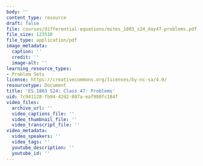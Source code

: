 ```yaml
---
body: ''
content_type: resource
draft: false
file: courses/differential-equations/mites_1803_s24_day47-problems.pdf
file_size: 123510
file_type: application/pdf
image_metadata:
  caption: ''
  credit: ''
  image-alt: ''
learning_resource_types:
- Problem Sets
license: https://creativecommons.org/licenses/by-nc-sa/4.0/
resourcetype: Document
title: 'ES.1803 S24: Class 47: Problems'
uid: 7c941128-fb94-42d2-807a-eaf980fc184f
video_files:
  archive_url: ''
  video_captions_file: ''
  video_thumbnail_file: ''
  video_transcript_file: ''
video_metadata:
  video_speakers: ''
  video_tags: ''
  youtube_description: ''
  youtube_id: ''
---
```

